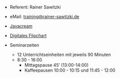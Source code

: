 * Referent: Rainer Sawitzki
* eMail: training@rainer-sawitzki.de
* [Javacream](http://javacream.org)  

* [Digitales Flipchart](https://docs.google.com/presentation/d/14dDhlyZf4xa4mip-6ia-RFuu201Dg4pexqKDrfZ1e-U/edit?usp=sharing)  

* Seminarzeiten
  * 12 Unterrichtseinheiten mit jeweils 90 Minuten
  * 8:30 - 16:00
    * Mittagspause 45’ (13:00-14:00)
    * Kaffeepausen 10:00 - 10:15 und 11:45 - 12:00
